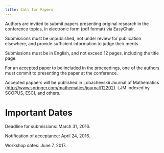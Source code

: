 ```yaml
---
title: Call for Papers
---
```

Authors are invited to submit papers presenting original research in the conference topics, in electronic form (pdf format) via EasyChair.

Submissions must be unpublished, not under review for publication elsewhere, and provide sufficient information to judge their merits.

Submissions must be in English, and not exceed 12 pages, including the title page.

For an accepted paper to be included in the proceedings, one of the authors must commit to presenting the paper at the conference.

Accepted papaers will  be published in Lobachevskii Journal of Mathematics (http://www.springer.com/mathematics/journal/12202). LJM indexed by SCOPUS, ESCI, and others. 
# Important Dates

Deadline for submissions: March 31, 2016.

Notification of acceptance: April 24, 2016.

Workshop dates: June 7, 2017.
